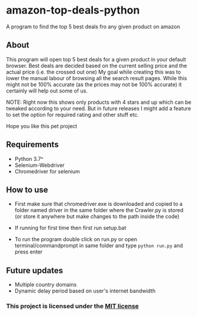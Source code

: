 # amazon-top-deals-python

A program to find the top 5 best deals fro any given product on amazon

## About

This program will open top 5 best deals for a given product in your default browser.
Best deals are decided based on the current selling price and the actual price (i.e. the crossed out one)
My goal while creating this was to lower the manual labour of browsing all the search result pages.
While this might not be 100% accurate (as the prices may not be 100% accurate) it certainly will help out some of us.

NOTE: Right now this shows only products with 4 stars and up which can be tweaked according to your need. But in future releases I might add a feature to set the option for required rating and other stuff etc.

Hope you like this pet project

## Requirements

* Python 3.7^
* Selenium-Webdriver
* Chromedriver for selenium

## How to use

* First make sure that chromedriver.exe is downloaded and copied to a folder named driver in the same folder where the Crawler.py is stored (or store it anywhere but make changes to the path inside the code)
* If running for first time then first run setup.bat

* To run the program double click on run.py or open terminal/commandprompt in same folder and type `python run.py` and press enter

## Future updates

* Multiple country domains
* Dynamic delay period based on user's internet bandwidth

### This project is licensed under the [MIT license](https://raw.githubusercontent.com/Shetty073/amazon-top-deals-python/master/LICENSE)
